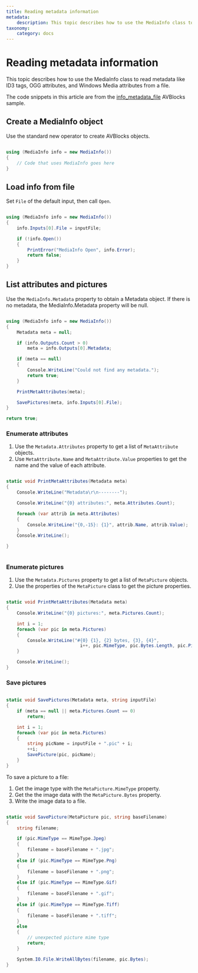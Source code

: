 ```yaml
---
title: Reading metadata information
metadata:
    description: This topic describes how to use the MediaInfo class to read metadata information like ID3 tags, and OGG and Windows Media metadata attributes from a file.
taxonomy:
    category: docs
---
```


# Reading metadata information

This topic describes how to use the MediaInfo class to read metadata like ID3 tags, OGG attributes, and Windows Media attributes from a file.

The code snippets in this article are from the [info_metadata_file](https://github.com/avblocks/avblocks-net/tree/main/samples/info_metadata_file) AVBlocks sample.

## Create a MediaInfo object

Use the standard new operator to create AVBlocks objects.

``` csharp

using (MediaInfo info = new MediaInfo())
{
    // Code that uses MediaInfo goes here
}

```
## Load info from file

Set `File` of the default input, then call `Open`.

``` csharp

using (MediaInfo info = new MediaInfo())
{
    info.Inputs[0].File = inputFile;

    if (!info.Open())
    {
        PrintError("MediaInfo Open", info.Error);
        return false;
    }
}

```

## List attributes and pictures

Use the `MediaInfo.Metadata` property to obtain a Metadata object. If there is no metadata, the MediaInfo.Metadata property will be null.

``` csharp

using (MediaInfo info = new MediaInfo())
{
    Metadata meta = null;

    if (info.Outputs.Count > 0)
        meta = info.Outputs[0].Metadata;

    if (meta == null)
    {
        Console.WriteLine("Could not find any metadata.");
        return true;
    }

    PrintMetaAttributes(meta);

    SavePictures(meta, info.Inputs[0].File);
}

return true;

```

### Enumerate attributes

1. Use the `Metadata.Attributes` property to get a list of `MetaAttribute` objects.
2. Use `MetaAttribute.Name` and `MetaAttribute.Value` properties to get the name and the value of each attribute.

<!-- end of list -->
 
``` csharp

static void PrintMetaAttributes(Metadata meta)
{
    Console.WriteLine("Metadata\r\n--------");

    Console.WriteLine("{0} attributes:", meta.Attributes.Count);

    foreach (var attrib in meta.Attributes)
    {
        Console.WriteLine("{0,-15}: {1}", attrib.Name, attrib.Value);
    }
    Console.WriteLine();

}
        
```

### Enumerate pictures

1. Use the `Metadata.Pictures` property to get a list of `MetaPicture` objects.
2. Use the properties of the `MetaPicture` class to get the picture properties.

<!-- end of list -->
 
``` csharp

static void PrintMetaAttributes(Metadata meta)
{
    Console.WriteLine("{0} pictures:", meta.Pictures.Count);

    int i = 1;
    foreach (var pic in meta.Pictures)
    {
        Console.WriteLine("#{0} {1}, {2} bytes, {3}, {4}",
                            i++, pic.MimeType, pic.Bytes.Length, pic.PictureType, pic.Description);
    }

    Console.WriteLine();
}

```

### Save pictures

``` csharp

static void SavePictures(Metadata meta, string inputFile)
{
    if (meta == null || meta.Pictures.Count == 0)
        return;

    int i = 1;
    foreach (var pic in meta.Pictures)
    {
        string picName = inputFile + ".pic" + i;
        ++i;
        SavePicture(pic, picName);
    }
}

```

To save a picture to a file:

1. Get the image type with the `MetaPicture.MimeType` property.
2. Get the the image data with the `MetaPicture.Bytes` property.
3. Write the image data to a file.

<!-- end of list -->

``` csharp

static void SavePicture(MetaPicture pic, string baseFilename)
{
    string filename;

    if (pic.MimeType == MimeType.Jpeg)
    {
        filename = baseFilename + ".jpg";
    }
    else if (pic.MimeType == MimeType.Png)
    {
        filename = baseFilename + ".png";
    }
    else if (pic.MimeType == MimeType.Gif)
    {
        filename = baseFilename + ".gif";
    }
    else if (pic.MimeType == MimeType.Tiff)
    {
        filename = baseFilename + ".tiff";
    }
    else
    {
        // unexpected picture mime type
        return;
    }

    System.IO.File.WriteAllBytes(filename, pic.Bytes);
}

```

